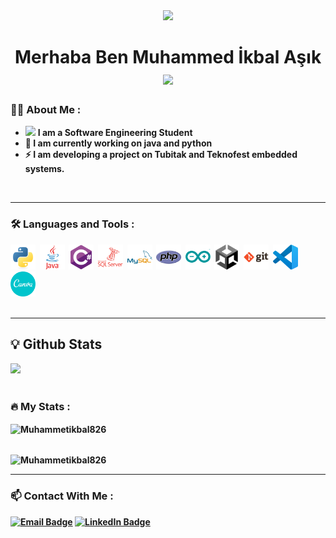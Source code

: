  <div id="header" align="center">
  <img src="https://media3.giphy.com/media/iIqmM5tTjmpOB9mpbn/giphy.gif?cid=ecf05e47ltcnna7997hvmfbntv0oxz1euejyyzef9q59pd0m&ep=v1_gifs_search&rid=giphy.gif&ct=g" width="260"/>
</div>

</div>

<h1 align="center">
  Merhaba Ben Muhammed İkbal Aşık
  <img src="https://media.giphy.com/media/hvRJCLFzcasrR4ia7z/giphy.gif" width="30px"/>
</h1>

### :man_technologist: About Me :
- <img src="https://media.giphy.com/media/WUlplcMpOCEmTGBtBW/giphy.gif" width="30"> <strong>I am a Software Engineering Student 
- :telescope: <strong>I am currently working on java and python
- :zap: <strong>I am developing a project on Tubitak and Teknofest embedded systems. 
<br>

---

### :hammer_and_wrench: Languages and Tools :
<div>
  <img src="https://github.com/devicons/devicon/blob/master/icons/python/python-original.svg" title="Python" alt="Python" width="40" height="40"/>&nbsp;
  <img src="https://github.com/devicons/devicon/blob/master/icons/java/java-original-wordmark.svg" title="Java" alt="Java" width="40" height="40"/>&nbsp;
  <img src="https://github.com/devicons/devicon/blob/master/icons/csharp/csharp-original.svg" title="C#" alt="C#" width="40" height="40"/>&nbsp;
  <img src="https://github.com/devicons/devicon/blob/master/icons/microsoftsqlserver/microsoftsqlserver-plain-wordmark.svg" title="MSQL" alt="MSQL" width="40" height="40"/>&nbsp;
  <img src="https://github.com/devicons/devicon/blob/master/icons/mysql/mysql-original-wordmark.svg" title="MySQL"  alt="MySQL" width="40" height="40"/>&nbsp;
  <img src="https://github.com/devicons/devicon/blob/master/icons/php/php-original.svg" title="PHP"  alt="PHP" width="40" height="40"/>&nbsp;
  <img src="https://github.com/devicons/devicon/blob/master/icons/arduino/arduino-original.svg" title="Arduino" alt="Arduino" width="40" height="40"/>&nbsp;
  <img src="https://github.com/devicons/devicon/blob/master/icons/unity/unity-original.svg" title="Unity" alt="Unity" width="40" height="40"/>&nbsp;
  <img src="https://github.com/devicons/devicon/blob/master/icons/git/git-original-wordmark.svg" title="Git" **alt="Git" width="40" height="40"/>&nbsp;
  <img src="https://github.com/devicons/devicon/blob/master/icons/vscode/vscode-original.svg"  title="VsCode" alt="VsCode"  width="40" height="40"/>&nbsp;
  <img src="https://github.com/devicons/devicon/blob/master/icons/canva/canva-original.svg" title="Canva" alt="Canva" width="40" height="40"/>&nbsp;
</div>
<br>

---

## <summary>:bulb: Github Stats</summary>
<img src="https://github-readme-stats.vercel.app/api?username=Muhammetikbal826&theme=dark" >

<br />
<br />

### :fire: My Stats :
<p><img align="center" src="https://github-readme-streak-stats.herokuapp.com/?user=Muhammetikbal826&theme=dark&background=000000" alt="Muhammetikbal826" /></p>
<br>
<img align="center" src="https://github-readme-stats.vercel.app/api/top-langs?username=Muhammetikbal826&theme=dark&background=000000show_icons=true&locale=en&layout=compact" alt="Muhammetikbal826" />
<br>

---

### :mailbox: Contact With Me :
[![Email Badge](https://img.shields.io/badge/Email-D14836?style=for-the-badge&logo=gmail&logoColor=white)](mailto:muhammetikbal826@gmail.com)
[![LinkedIn Badge](https://img.shields.io/badge/LinkedIn-0077B5?style=for-the-badge&logo=linkedin&logoColor=white)](https://www.linkedin.com/in/muhammet-ikbal-aşık-a41bb7229/)

 





